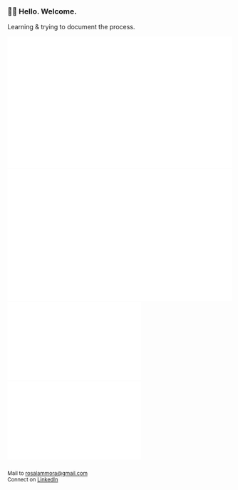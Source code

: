 ### 👋🏼 Hello. Welcome.

Learning & trying to document the process.

![](https://raw.githubusercontent.com/arommal/github-stats/master/generated/languages.svg#gh-dark-mode-only)
![](https://raw.githubusercontent.com/arommal/github-stats/master/generated/languages.svg#gh-light-mode-only)
<img src="https://raw.githubusercontent.com/arommal/github-stats/master/generated/overview.svg#gh-dark-mode-only" width="300" />
<img src="https://raw.githubusercontent.com/arommal/github-stats/master/generated/overview.svg#gh-light-mode-only" width="300" />

<sub>Mail to rosalammora@gmail.com</sub>\
<sup>Connect on <a href="https://www.linkedin.com/in/rosavls/">LinkedIn</a></sup>
